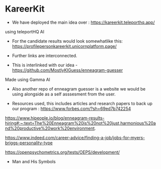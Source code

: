 # KareerKit

- We have deployed the main idea over : 
https://kareerkit.teleporthq.app/

using teleportHQ AI
- For the candidate results would look somewhatlike this:
 https://profilepersonkareerkit.unicornplatform.page/

- Further links are interconnected.
- This is interlinked with our idea - https://github.com/MostlyKIGuess/enneagram-guesser



Made using Gamma AI

- Also another repo of enneagram guesser is a website we would be using alongside as a self asssesment from the user.

- Resources used, this includes articles and research papers to back up our program : 
https://www.forbes.com/?sh=69ed7b742254

https://www.hipeople.io/blog/enneagram-results-hiring#:~:text=The%20Enneagram%20is%20not%20just,harmonious%20and%20productive%20work%20environment.

https://www.indeed.com/career-advice/finding-a-job/jobs-for-myers-briggs-personality-type

https://openpsychometrics.org/tests/OEPS/development/

- Man and His Symbols
